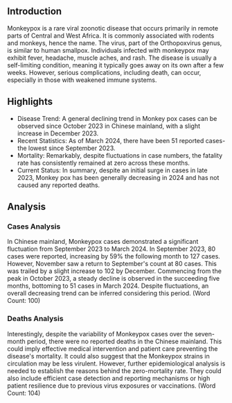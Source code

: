 ## Introduction

Monkeypox is a rare viral zoonotic disease that occurs primarily in remote parts of Central and West Africa. It is commonly associated with rodents and monkeys, hence the name. The virus, part of the Orthopoxvirus genus, is similar to human smallpox. Individuals infected with monkeypox may exhibit fever, headache, muscle aches, and rash. The disease is usually a self-limiting condition, meaning it typically goes away on its own after a few weeks. However, serious complications, including death, can occur, especially in those with weakened immune systems.

## Highlights

- Disease Trend: A general declining trend in Monkey pox cases can be observed since October 2023 in Chinese mainland, with a slight increase in December 2023. <br/>
- Recent Statistics: As of March 2024, there have been 51 reported cases- the lowest since September 2023. <br/>
- Mortality: Remarkably, despite fluctuations in case numbers, the fatality rate has consistently remained at zero across these months. <br/>
- Current Status: In summary, despite an initial surge in cases in late 2023, Monkey pox has been generally decreasing in 2024 and has not caused any reported deaths.

## Analysis

### Cases Analysis
In Chinese mainland, Monkeypox cases demonstrated a significant fluctuation from September 2023 to March 2024. In September 2023, 80 cases were reported, increasing by 59% the following month to 127 cases. However, November saw a return to September's count at 80 cases. This was trailed by a slight increase to 102 by December. Commencing from the peak in October 2023, a steady decline is observed in the succeeding five months, bottoming to 51 cases in March 2024. Despite fluctuations, an overall decreasing trend can be inferred considering this period. (Word Count: 100)

### Deaths Analysis
Interestingly, despite the variability of Monkeypox cases over the seven-month period, there were no reported deaths in the Chinese mainland. This could imply effective medical intervention and patient care preventing the disease's mortality. It could also suggest that the Monkeypox strains in circulation may be less virulent. However, further epidemiological analysis is needed to establish the reasons behind the zero-mortality rate. They could also include efficient case detection and reporting mechanisms or high patient resilience due to previous virus exposures or vaccinations. (Word Count: 104)
